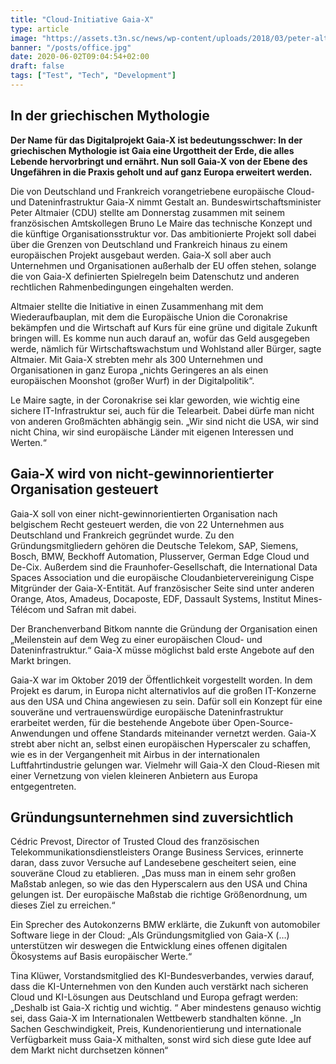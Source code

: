 ```yaml
---
title: "Cloud-Initiative Gaia-X"
type: article
image: "https://assets.t3n.sc/news/wp-content/uploads/2018/03/peter-altmaier-quelle-dpa.jpg?auto=format&fit=crop&h=348&ixlib=php-2.3.0&w=620"
banner: "/posts/office.jpg"
date: 2020-06-02T09:04:54+02:00
draft: false
tags: ["Test", "Tech", "Development"]
---
```


## In der griechischen Mythologie

**Der Name für das Digitalprojekt Gaia-X ist bedeutungsschwer: In der griechischen
Mythologie ist Gaia eine Urgottheit der Erde, die alles Lebende hervorbringt und
ernährt. Nun soll Gaia-X von der Ebene des Ungefähren in die Praxis geholt und
auf ganz Europa erweitert werden.**


Die von Deutschland und Frankreich vorangetriebene europäische Cloud- und Dateninfrastruktur
Gaia-X nimmt Gestalt an. Bundeswirtschaftsminister Peter Altmaier (CDU) stellte am Donnerstag
zusammen mit seinem französischen Amtskollegen Bruno Le Maire das technische Konzept und die
künftige Organisationsstruktur vor. Das ambitionierte Projekt soll dabei über die Grenzen von
Deutschland und Frankreich hinaus zu einem europäischen Projekt ausgebaut werden. Gaia-X soll
aber auch Unternehmen und Organisationen außerhalb der EU offen stehen, solange die von Gaia-X
definierten Spielregeln beim Datenschutz und anderen rechtlichen Rahmenbedingungen eingehalten
werden.

Altmaier stellte die Initiative in einen Zusammenhang mit dem Wiederaufbauplan, mit dem
die Europäische Union die Coronakrise bekämpfen und die Wirtschaft auf Kurs für eine grüne
und digitale Zukunft bringen will. Es komme nun auch darauf an, wofür das Geld ausgegeben
werde, nämlich für Wirtschaftswachstum und Wohlstand aller Bürger, sagte Altmaier.
Mit Gaia-X strebten mehr als 300 Unternehmen und Organisationen in ganz Europa „nichts
Geringeres an als einen europäischen Moonshot (großer Wurf) in der Digitalpolitik“.

Le Maire sagte, in der Coronakrise sei klar geworden, wie wichtig eine sichere IT-Infrastruktur
sei, auch für die Telearbeit. Dabei dürfe man nicht von anderen Großmächten abhängig sein. „Wir
sind nicht die USA, wir sind nicht China, wir sind europäische Länder mit eigenen Interessen
und Werten.“

## Gaia-X wird von nicht-gewinnorientierter Organisation gesteuert

Gaia-X soll von einer nicht-gewinnorientierten Organisation nach belgischem Recht
gesteuert werden, die von 22 Unternehmen aus Deutschland und Frankreich gegründet
wurde. Zu den Gründungsmitgliedern gehören die Deutsche Telekom, SAP, Siemens, Bosch,
BMW, Beckhoff Automation, Plusserver, German Edge Cloud und De-Cix. Außerdem sind die
Fraunhofer-Gesellschaft, die International Data Spaces Association und die europäische
Cloudanbietervereinigung Cispe Mitgründer der Gaia-X-Entität. Auf französischer Seite
sind unter anderen Orange, Atos, Amadeus, Docaposte, EDF, Dassault Systems, Institut
Mines-Télécom und Safran mit dabei.

Der Branchenverband Bitkom nannte die Gründung der Organisation einen „Meilenstein
auf dem Weg zu einer europäischen Cloud- und Dateninfrastruktur.“ Gaia-X müsse möglichst
bald erste Angebote auf den Markt bringen.

Gaia-X war im Oktober 2019 der Öffentlichkeit vorgestellt worden. In dem Projekt es darum,
in Europa nicht alternativlos auf die großen IT-Konzerne aus den USA und China angewiesen
zu sein. Dafür soll ein Konzept für eine souveräne und vertrauenswürdige europäische
Dateninfrastruktur erarbeitet werden, für die bestehende Angebote über Open-Source-Anwendungen
und offene Standards miteinander vernetzt werden. Gaia-X strebt aber nicht an, selbst einen
europäischen Hyperscaler zu schaffen, wie es in der Vergangenheit mit Airbus in der
internationalen Luftfahrtindustrie gelungen war. Vielmehr will Gaia-X den Cloud-Riesen
mit einer Vernetzung von vielen kleineren Anbietern aus Europa entgegentreten.

## Gründungsunternehmen sind zuversichtlich

Cédric Prevost, Director of Trusted Cloud des französischen Telekommunikationsdienstleisters
Orange Business Services, erinnerte daran, dass zuvor Versuche auf Landesebene gescheitert
seien, eine souveräne Cloud zu etablieren. „Das muss man in einem sehr großen Maßstab anlegen,
so wie das den Hyperscalern aus den USA und China gelungen ist. Der europäische Maßstab
die richtige Größenordnung, um dieses Ziel zu erreichen.“

Ein Sprecher des Autokonzerns BMW erklärte, die Zukunft von automobiler Software
liege in der Cloud: „Als Gründungsmitglied von Gaia-X (…) unterstützen wir deswegen
die Entwicklung eines offenen digitalen Ökosystems auf Basis europäischer Werte.“

Tina Klüwer, Vorstandsmitglied des KI-Bundesverbandes, verwies darauf, dass die
KI-Unternehmen von den Kunden auch verstärkt nach sicheren Cloud und KI-Lösungen
aus Deutschland und Europa gefragt werden: „Deshalb ist Gaia-X richtig und wichtig.
“ Aber mindestens genauso wichtig sei, dass Gaia-X im Internationalen Wettbewerb
standhalten könne. „In Sachen Geschwindigkeit, Preis, Kundenorientierung und
internationale Verfügbarkeit muss Gaia-X mithalten, sonst wird sich diese gute
Idee auf dem Markt nicht durchsetzen können“